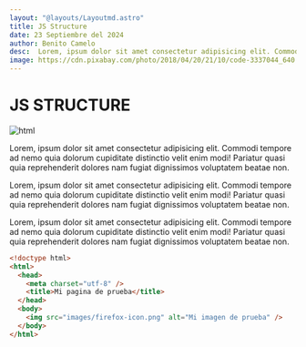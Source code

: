 ```yaml
---
layout: "@layouts/Layoutmd.astro"
title: JS Structure
date: 23 Septiembre del 2024
author: Benito Camelo
desc:  Lorem, ipsum dolor sit amet consectetur adipisicing elit. Commodi tempore ad nemo quia dolorum cupiditate distinctio velit enim modi! Pariatur quasi quia reprehenderit dolores nam fugiat dignissimos voluptatem beatae non.
image: https://cdn.pixabay.com/photo/2018/04/20/21/10/code-3337044_640.jpg
---
```


# JS STRUCTURE

![html](https://cdn.pixabay.com/photo/2018/04/20/21/10/code-3337044_640.jpg)

Lorem, ipsum dolor sit amet consectetur adipisicing elit. Commodi tempore ad nemo quia dolorum cupiditate distinctio velit enim modi! Pariatur quasi quia reprehenderit dolores nam fugiat dignissimos voluptatem beatae non.

Lorem, ipsum dolor sit amet consectetur adipisicing elit. Commodi tempore ad nemo quia dolorum cupiditate distinctio velit enim modi! Pariatur quasi quia reprehenderit dolores nam fugiat dignissimos voluptatem beatae non.

Lorem, ipsum dolor sit amet consectetur adipisicing elit. Commodi tempore ad nemo quia dolorum cupiditate distinctio velit enim modi! Pariatur quasi quia reprehenderit dolores nam fugiat dignissimos voluptatem beatae non.

````html
<!doctype html>
<html>
  <head>
    <meta charset="utf-8" />
    <title>Mi pagina de prueba</title>
  </head>
  <body>
    <img src="images/firefox-icon.png" alt="Mi imagen de prueba" />
  </body>
</html>

````